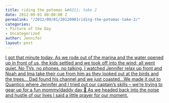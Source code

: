 ```yaml
---
title: riding the potomac &#8211; take 2
date: 2012-09-01 00:00:00 Z
permalink: "/2012/09/01/20120901riding-the-potomac-take-2/"
categories:
- Picture of the Day
- Uncategorized
author: Jennifer
layout: post
---
```


<a rel="attachment wp-att-1783" href="/assets/images/riding-the-potomac-and-8211-take-2/1346538106000-missing.jpg" /></a>

[I got that minute today. As we rode out of the marina and the water opened up in front of us, the kids settled and we took off into the wind; all went quiet. No TVs, no phones, no talking, I watched Jennifer relax up front and Noah and Ima take their cue from him as they looked out at the birds and the trees&#8230; Dad found his channel and we just coasted&#8230;We made it out to Quantico where Jennifer and I tried out our captain&#8217;s skills &#8211; we&#8217;re trying to gear up for a fun mommy/daddy day 🙂 As we headed back into the noise and hustle of our lives I said a little prayer for our moment.](http://www.flickr.com/photos/jenniferandJennifers_photos/sets/72157630712018682/)

&nbsp;
